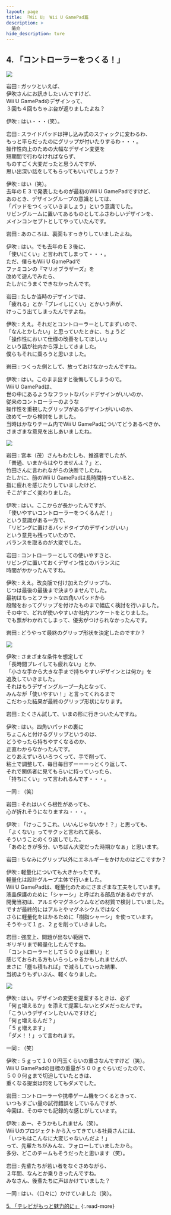 ```yaml
---
layout: page
title: 『Wii U』 Wii U GamePad篇
description: >
  简介
hide_description: ture
---
```


## 4. 「コントローラーをつくる！」

![](/interviews/jp/WiiU/hardware/vol2/img/mainvisual4.jpg)


岩田
: ガッツといえば、<br>伊吹さんにお訊きしたいんですけど、<br>Wii U GamePadのデザインって、<br>３回も４回もちゃぶ台が返りましたよね？

伊吹
: はい・・・（笑）。

岩田
: スライドパッドは押し込み式のスティックに変わるわ、<br>もっと平らだったのにグリップが付いたりするわ・・・。<br>操作性向上のための大幅なデザイン変更を<br>短期間で行わなければならず、<br>ものすごく大変だったと思うんですが、<br>思い出深い話をしてもらってもいいでしょうか？

伊吹
: はい（笑）。<br>去年のＥ３で発表したものが最初のWii U GamePadですけど、<br>あのとき、デザイングループの意識としては、<br>「パッドをつくっていきましょう」という意識でした。<br>リビングルームに置いてあるものとしてふさわしいデザインを、<br>メインコンセプトとしてやっていたんです。

岩田
: あのころは、裏面もすっきりしていましたよね。

伊吹
: はい。でも去年のＥ３後に、<br>「使いにくい」と言われてしまって・・・。<br>ただ、僕らもWii U GamePadで<br>ファミコンの『マリオブラザーズ』を<br>改めて遊んでみたら、<br>たしかにうまくできなかったんです。

岩田
: たしか当時のデザインでは、<br>「疲れる」とか「プレイしにくい」とかいう声が、<br>けっこう出てしまったんですよね。

伊吹
: ええ。それだとコントローラーとしてまずいので、<br>「なんとかしたい」と思っていたときに、ちょうど<br>「操作性において仕様の改善をしてほしい」<br>という話が社内から浮上してきました。<br>僕らもそれに乗ろうと思いました。

岩田
: つくった側として、放っておけなかったんですね。

伊吹
: はい。このまま出すと後悔してしまうので。<br>Wii U GamePadは、<br>世の中にあるようなフラットなパッドデザインがいいのか、<br>従来のコントローラーのような<br>操作性を重視したグリップがあるデザインがいいのか、<br>改めて一から検討をしました。<br>当時はかなりチーム内でWii U GamePadについてどうあるべきか、<br>さまざまな意見を出しあいましたね。

![](/interviews/jp/WiiU/hardware/vol2/img/photo12.jpg)

岩田
: 宮本（茂）さんもわたしも、推進者でしたが、<br>「普通、いまからはやりませんよ？」と、<br>竹田さんに言われながらの決断でしたね。<br>たしかに、前のWii U GamePadは長時間持っていると、<br>指に疲れを感じたりしていましたけど、<br>そこがすごく変わりました。

伊吹
: はい。ここからが長かったんですが、<br>「使いやすいコントローラーをつくるんだ！」<br>という意識がある一方で、<br>「リビングに置けるパッドタイプのデザインがいい」<br>という意見も残っていたので、<br>バランスを取るのが大変でした。

岩田
: コントローラーとしての使いやすさと、<br>リビングに置いておくデザイン性とのバランスに<br>時間がかかったんですね。

伊吹
: ええ。改良版で付け加えたグリップも、<br>じつは最後の最後まで決まりませんでした。<br>最初はもっとフラットな四角いパッドから<br>段階をおってグリップを付けたものまで幅広く検討を行いました。<br>その中で、どれが使いやすいか社内アンケートをとりました。<br>でも票がわかれてしまって、優劣がつけられなかったんです。

岩田
: どうやって最終のグリップ形状を決定したのですか？

![](/interviews/jp/WiiU/hardware/vol2/img/slide002.jpg)

伊吹
: さまざまな条件を想定して<br>「長時間プレイしても疲れない」とか、<br>「小さな手から大きな手まで持ちやすいデザインとは何か」を<br>追及していきました。<br>それはもうデザイングループ一丸となって、<br>みんなが「使いやすい！」と言ってくれるまで<br>こだわった結果が最終のグリップ形状になります。

岩田
: たくさん試して、いまの形に行きついたんですね。

伊吹
: はい。四角いパッドの裏に<br>ちょこんと付けるグリップというのは、<br>どうやったら持ちやすくなるのか、<br>正直わからなかったんです。<br>とりあえずいろいろつくって、手で削って、<br>粘土で調整して、毎日毎日ずーーーっとくり返して、<br>それで関係者に見てもらいに持っていったら、<br>「持ちにくい」って言われるんです・・・。

一同
: （笑）

岩田
: それはいくら根性があっても、<br>心が折れそうになりますね・・・。

伊吹
: 「けっこうこれ、いいんじゃないか！？」と思っても、<br>「よくない」ってサクッと言われて戻る、<br>そういうことのくり返しでした。<br>「あのときが多分、いちばん大変だった時期かなぁ」と思います。

岩田
: ちなみにグリップ以外にエネルギーをかけたのはどこですか？

伊吹
: 軽量化についても大きかったです。<br>軽量化は設計グループ主体で行いました。<br>Wii U GamePadは、軽量化のためにさまざまな工夫をしています。<br>液晶保護のために「シャーシ」と呼ばれる部品があるのですが、<br>開発当初は、アルミやマグネシウムなどの材質で検討していました。<br>ですが最終的にはアルミやマグネシウムではなく<br>さらに軽量化をはかるために「樹脂シャーシ」を使っています。<br>そうやって１ｇ、２ｇを削っていきました。

岩田
: 強度上、問題が出ない範囲で、<br>ギリギリまで軽量化したんですね。<br>「コントローラーとして５００ｇは重い」と<br>感じておられる方もいらっしゃるかもしれませんが、<br>まさに「塵も積もれば」で減らしていった結果、<br>当初よりもずいぶん、軽くなりました。

![](/interviews/jp/WiiU/hardware/vol2/img/photo13.jpg)

伊吹
: はい。デザインの変更を提案するときは、必ず<br>「何ｇ増えるか」を添えて提案しないとダメだったんです。<br>「こういうデザインしたいんですけど」<br>「何ｇ増えるんだ？」<br>「５ｇ増えます」<br>「ダメ！！」って言われます。

一同
: （笑）

伊吹
: ５ｇって１００円玉くらいの重さなんですけど（笑）。<br>Wii U GamePadの目標の重量が５００ｇぐらいだったので、<br>５００何ｇまで切迫していたときは、<br>重くなる提案は何をしてもダメでした。

岩田
: コントローラーや携帯ゲーム機をつくるときって、<br>いつもすごい量の試行錯誤をしているんですが、<br>今回は、その中でも記録的な感じがしています。

伊吹
: あー、そうかもしれません（笑）。<br>Wii Uのプロジェクトから入ってきている社員さんには、<br>「いつもはこんなに大変じゃないんだよ！」<br>って、先輩たちがみんな、フォローしていましたから。<br>多分、どこのチームもそうだったと思います（笑）。

岩田
: 先輩たちが若い者をなぐさめながら、<br>２年間、なんとか乗りきったんですね。<br>みなさん、後輩たちに声はかけていました？

一同
: はい、（口々に）かけていました（笑）。


[5. 「テレビがもっと魅力的に」](5.md)
{:.read-more}